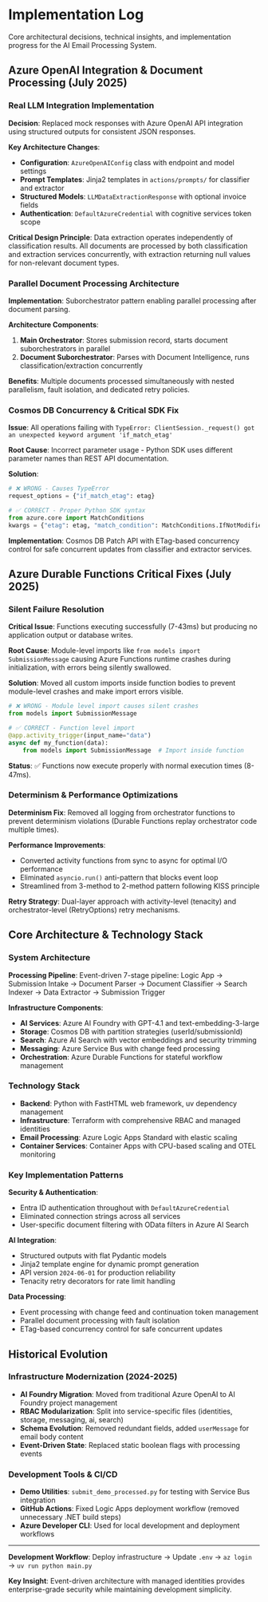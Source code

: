 # Implementation Log

Core architectural decisions, technical insights, and implementation progress for the AI Email Processing System.

## Azure OpenAI Integration & Document Processing (July 2025)

### Real LLM Integration Implementation
**Decision**: Replaced mock responses with Azure OpenAI API integration using structured outputs for consistent JSON responses.

**Key Architecture Changes**:
- **Configuration**: `AzureOpenAIConfig` class with endpoint and model settings
- **Prompt Templates**: Jinja2 templates in `actions/prompts/` for classifier and extractor
- **Structured Models**: `LLMDataExtractionResponse` with optional invoice fields
- **Authentication**: `DefaultAzureCredential` with cognitive services token scope

**Critical Design Principle**: Data extraction operates independently of classification results. All documents are processed by both classification and extraction services concurrently, with extraction returning null values for non-relevant document types.

### Parallel Document Processing Architecture
**Implementation**: Suborchestrator pattern enabling parallel processing after document parsing.

**Architecture Components**:
1. **Main Orchestrator**: Stores submission record, starts document suborchestrators in parallel
2. **Document Suborchestrator**: Parses with Document Intelligence, runs classification/extraction concurrently

**Benefits**: Multiple documents processed simultaneously with nested parallelism, fault isolation, and dedicated retry policies.

### Cosmos DB Concurrency & Critical SDK Fix
**Issue**: All operations failing with `TypeError: ClientSession._request() got an unexpected keyword argument 'if_match_etag'`

**Root Cause**: Incorrect parameter usage - Python SDK uses different parameter names than REST API documentation.

**Solution**:
```python
# ❌ WRONG - Causes TypeError
request_options = {"if_match_etag": etag}

# ✅ CORRECT - Proper Python SDK syntax
from azure.core import MatchConditions
kwargs = {"etag": etag, "match_condition": MatchConditions.IfNotModified}
```

**Implementation**: Cosmos DB Patch API with ETag-based concurrency control for safe concurrent updates from classifier and extractor services.

## Azure Durable Functions Critical Fixes (July 2025)

### Silent Failure Resolution
**Critical Issue**: Functions executing successfully (7-43ms) but producing no application output or database writes.

**Root Cause**: Module-level imports like `from models import SubmissionMessage` causing Azure Functions runtime crashes during initialization, with errors being silently swallowed.

**Solution**: Moved all custom imports inside function bodies to prevent module-level crashes and make import errors visible.

```python
# ❌ WRONG - Module level import causes silent crashes
from models import SubmissionMessage

# ✅ CORRECT - Function level import
@app.activity_trigger(input_name="data")
async def my_function(data):
    from models import SubmissionMessage  # Import inside function
```

**Status**: ✅ Functions now execute properly with normal execution times (8-47ms).

### Determinism & Performance Optimizations
**Determinism Fix**: Removed all logging from orchestrator functions to prevent determinism violations (Durable Functions replay orchestrator code multiple times).

**Performance Improvements**:
- Converted activity functions from sync to async for optimal I/O performance
- Eliminated `asyncio.run()` anti-pattern that blocks event loop
- Streamlined from 3-method to 2-method pattern following KISS principle

**Retry Strategy**: Dual-layer approach with activity-level (tenacity) and orchestrator-level (RetryOptions) retry mechanisms.

## Core Architecture & Technology Stack

### System Architecture
**Processing Pipeline**: Event-driven 7-stage pipeline:
Logic App → Submission Intake → Document Parser → Document Classifier → Search Indexer → Data Extractor → Submission Trigger

**Infrastructure Components**:
- **AI Services**: Azure AI Foundry with GPT-4.1 and text-embedding-3-large
- **Storage**: Cosmos DB with partition strategies (userId/submissionId)
- **Search**: Azure AI Search with vector embeddings and security trimming
- **Messaging**: Azure Service Bus with change feed processing
- **Orchestration**: Azure Durable Functions for stateful workflow management

### Technology Stack
- **Backend**: Python with FastHTML web framework, uv dependency management
- **Infrastructure**: Terraform with comprehensive RBAC and managed identities
- **Email Processing**: Azure Logic Apps Standard with elastic scaling
- **Container Services**: Container Apps with CPU-based scaling and OTEL monitoring

### Key Implementation Patterns

**Security & Authentication**:
- Entra ID authentication throughout with `DefaultAzureCredential`
- Eliminated connection strings across all services
- User-specific document filtering with OData filters in Azure AI Search

**AI Integration**:
- Structured outputs with flat Pydantic models
- Jinja2 template engine for dynamic prompt generation
- API version `2024-06-01` for production reliability
- Tenacity retry decorators for rate limit handling

**Data Processing**:
- Event processing with change feed and continuation token management
- Parallel document processing with fault isolation
- ETag-based concurrency control for safe concurrent updates

## Historical Evolution

### Infrastructure Modernization (2024-2025)
- **AI Foundry Migration**: Moved from traditional Azure OpenAI to AI Foundry project management
- **RBAC Modularization**: Split into service-specific files (identities, storage, messaging, ai, search)
- **Schema Evolution**: Removed redundant fields, added `userMessage` for email body content
- **Event-Driven State**: Replaced static boolean flags with processing events

### Development Tools & CI/CD
- **Demo Utilities**: `submit_demo_processed.py` for testing with Service Bus integration
- **GitHub Actions**: Fixed Logic Apps deployment workflow (removed unnecessary .NET build steps)
- **Azure Developer CLI**: Used for local development and deployment workflows

---

**Development Workflow**: Deploy infrastructure → Update `.env` → `az login` → `uv run python main.py`

**Key Insight**: Event-driven architecture with managed identities provides enterprise-grade security while maintaining development simplicity.
